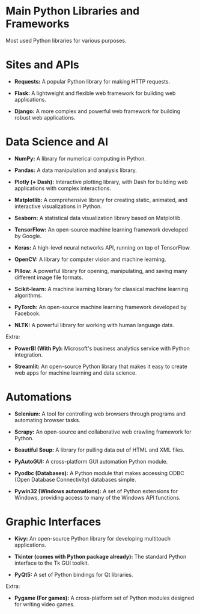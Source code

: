 # Main Python Libraries and Frameworks
Most used Python libraries for various purposes.

# Sites and APIs

* **Requests:** A popular Python library for making HTTP requests.

* **Flask:** A lightweight and flexible web framework for building web applications.

* **Django:** A more complex and powerful web framework for building robust web applications.

# Data Science and AI

* **NumPy:** A library for numerical computing in Python.

* **Pandas:** A data manipulation and analysis library.

* **Plotly (+ Dash):** Interactive plotting library, with Dash for building web applications with complex interactions.

* **Matplotlib:** A comprehensive library for creating static, animated, and interactive visualizations in Python.

* **Seaborn:** A statistical data visualization library based on Matplotlib.

* **TensorFlow:** An open-source machine learning framework developed by Google.

* **Keras:** A high-level neural networks API, running on top of TensorFlow.

* **OpenCV:** A library for computer vision and machine learning.

* **Pillow:** A powerful library for opening, manipulating, and saving many different image file formats.

* **Scikit-learn:** A machine learning library for classical machine learning algorithms.

* **PyTorch:** An open-source machine learning framework developed by Facebook.

* **NLTK:** A powerful library for working with human language data.

Extra:

* **PowerBI (With Py):** Microsoft's business analytics service with Python integration.

* **Streamlit:** An open-source Python library that makes it easy to create web apps for machine learning and data science.

# Automations

* **Selenium:** A tool for controlling web browsers through programs and automating browser tasks.

* **Scrapy:** An open-source and collaborative web crawling framework for Python.

* **Beautiful Soup:** A library for pulling data out of HTML and XML files.

* **PyAutoGUI:** A cross-platform GUI automation Python module.

* **Pyodbc (Databases):** A Python module that makes accessing ODBC (Open Database Connectivity) databases simple.

* **Pywin32 (Windows automations):** A set of Python extensions for Windows, providing access to many of the Windows API functions.

# Graphic Interfaces

* **Kivy:** An open-source Python library for developing multitouch applications.

* **Tkinter (comes with Python package already):** The standard Python interface to the Tk GUI toolkit.

* **PyQt5:** A set of Python bindings for Qt libraries.

Extra:

* **Pygame (For games):** A cross-platform set of Python modules designed for writing video games.

